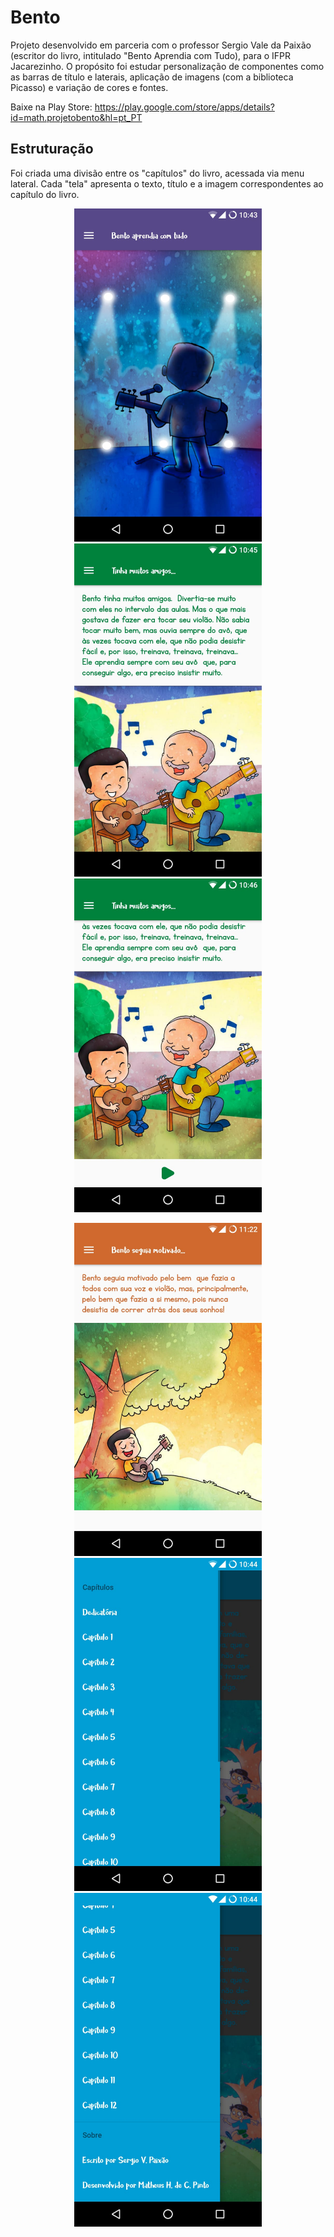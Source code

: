 # Bento

Projeto desenvolvido em parceria com o professor Sergio Vale da Paixão (escritor do livro, intitulado "Bento Aprendia com Tudo), para o IFPR Jacarezinho. O propósito foi estudar personalização de componentes como as barras de título e laterais, aplicação de imagens (com a biblioteca Picasso) e variação de cores e fontes.

Baixe na Play Store: https://play.google.com/store/apps/details?id=math.projetobento&hl=pt_PT

## Estruturação

Foi criada uma divisão entre os "capítulos" do livro, acessada via menu lateral. Cada "tela" apresenta o texto, título e a imagem correspondentes ao capítulo do livro.

<div align="center">
<p float="left">
  <img src="/prints/1.jpeg" width="300" />
  <img src="/prints/2.jpeg" width="300" />
  <img src="/prints/3.jpeg" width="300" />
</p>
</div>

<div align="center">
<p float="left">
  <img src="/prints/4.jpeg" width="300" />
  <img src="/prints/5.jpeg" width="300" />
  <img src="/prints/6.jpeg" width="300" />
</p>
</div>
